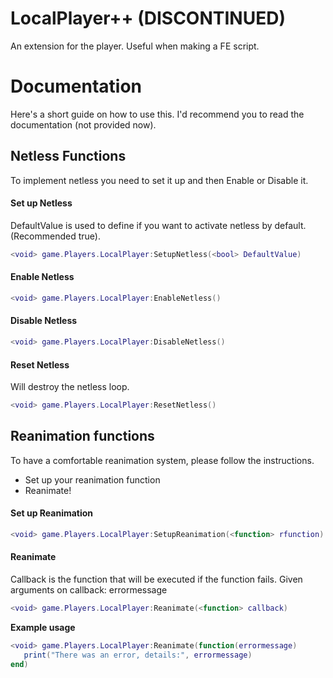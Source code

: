 # LocalPlayer++ (**DISCONTINUED**)
An extension for the player. Useful when making a FE script.
# Documentation
Here's a short guide on how to use this. I'd recommend you to read the documentation (not provided now).
## Netless Functions
To implement netless you need to set it up and then Enable or Disable it.
#### Set up Netless
DefaultValue is used to define if you want to activate netless by default. (Recommended true).
```lua
<void> game.Players.LocalPlayer:SetupNetless(<bool> DefaultValue)
```
#### Enable Netless
```lua
<void> game.Players.LocalPlayer:EnableNetless()
```
#### Disable Netless
```lua
<void> game.Players.LocalPlayer:DisableNetless()
```
#### Reset Netless
Will destroy the netless loop.
```lua
<void> game.Players.LocalPlayer:ResetNetless()
```
## Reanimation functions
To have a comfortable reanimation system, please follow the instructions.
- Set up your reanimation function
- Reanimate!
#### Set up Reanimation
```lua
<void> game.Players.LocalPlayer:SetupReanimation(<function> rfunction)
```
#### Reanimate
Callback is the function that will be executed if the function fails. Given arguments on callback: errormessage
```lua
<void> game.Players.LocalPlayer:Reanimate(<function> callback)
```
**Example usage**
```lua
<void> game.Players.LocalPlayer:Reanimate(function(errormessage)
   print("There was an error, details:", errormessage)
end)
```
